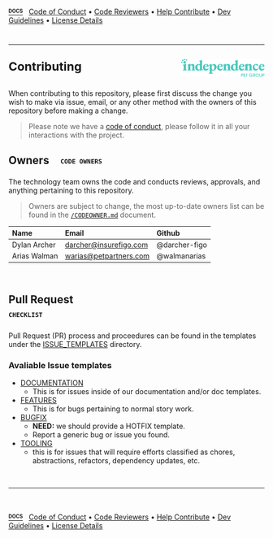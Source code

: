 
**<u><sup><sub>DOCS</sup></sup></u>**  &nbsp; [Code of Conduct](.github/CODE_OF_CONDUCT.md) &bull;
[Code Reviewers](.github/CODEOWNER.md) &bull;
[Help Contribute](.github/CONTRIBUTING.md) &bull;
[Dev Guidelines](.github/DEVELOPMENT.md) &bull;
[License Details](LICENSE.md)


# <hr /> <sup>Contributing</sup> <img align="right" alt="IPG" src="../img/logo.large.svg" width="164" valign="middle" />

When contributing to this repository, please first discuss the change you wish to make via issue, email, or any other method with the owners of this repository before making a change.

> Please note we have a [code of conduct](./CODE_OF_CONDUCT.md), please follow it in all your interactions with the project.

## Owners &nbsp; <code><sub><sup> CODE OWNERS </sup></sub></code>

The technology team owns the code and conducts reviews, approvals, and anything pertaining to this repository.

> Owners are subject to change, the most up-to-date owners list can be found in the [`/CODEOWNER.md`](/CODEOWNER.md) document.

| Name          | Email                    | Github             |
| :------------ | :----------------------- | :----------------- |
| Dylan Archer  | darcher@insurefigo.com   | @darcher-figo      |
| Arias Walman  | warias@petpartners.com   | @walmanarias       |

<br /><tr><td colspan="6">

## Pull Request &nbsp; <code><sub><sup> CHECKLIST </sup></sub></code>

Pull Request (PR) process and proceedures can be found in the templates under the [ISSUE_TEMPLATES](./ISSUE_TEMPLATES) directory.

### Avaliable Issue templates

- [DOCUMENTATION](./ISSUE_TEMPLATES/DOCUMENTATION.yml)
    - This is for issues inside of our documentation and/or doc templates. 
- [FEATURES](./ISSUE_TEMPLATES/FEATURE.yml)
    - This is for bugs pertaining to normal story work. 
- [BUGFIX](./ISSUE_TEMPLATES/BUGFIX.yml)
    - **NEED:** we should provide a HOTFIX template.
    - Report a generic bug or issue you found.
- [TOOLING](./ISSUE_TEMPLATES/TOOLING.yml)
    - this is for issues that will require efforts classified as chores, abstractions, refactors, dependency updates, etc.


<br /></tr></table>

---

<br />

**<u><sup><sub>DOCS</sup></sup></u>**  &nbsp; [Code of Conduct](.github/CODE_OF_CONDUCT.md) &bull;
[Code Reviewers](.github/CODEOWNER.md) &bull;
[Help Contribute](.github/CONTRIBUTING.md) &bull;
[Dev Guidelines](.github/DEVELOPMENT.md) &bull;
[License Details](LICENSE.md)


